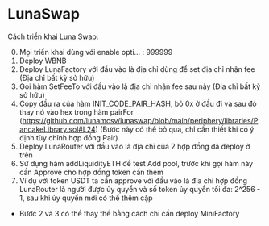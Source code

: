 # LunaSwap
Cách triển khai Luna Swap: 

0. Mọi triển khai dùng với enable opti... : 999999
1. Deploy WBNB
2. Deploy LunaFactory với đầu vào là địa chỉ dùng để set địa chỉ nhận fee (Địa chỉ bất kỳ sở hữu)
3. Gọi hàm SetFeeTo với đầu vào là địa chỉ nhận fee sau này (Địa chỉ bất kỳ sở hữu)
4. Copy đầu ra của hàm INIT_CODE_PAIR_HASH, bỏ 0x ở đầu đi và sau đó thay nó vào hex trong hàm pairFor (https://github.com/lunamcsv/lunaswap/blob/main/periphery/libraries/PancakeLibrary.sol#L24) (Bước này có thể bỏ qua, chỉ cần thiết khi có ý định tùy chỉnh hợp đồng Pair)
5. Deploy LunaRouter với đầu vào là địa chỉ của 2 hợp đồng đã deploy ở trên
6. Sử dụng hàm addLiquidityETH để test Add pool, trước khi gọi hàm này cần Approve cho hợp đồng token cần thêm
7. Ví dụ với token USDT ta cần approve với đầu vào là địa chỉ hợp đồng LunaRouter là người được ủy quyền và số token ủy quyền tối đa: 2^256 - 1, sau khi ủy quyền mới có thể thêm cặp

* Bước 2 và 3 có thể thay thế bằng cách chỉ cần deploy MiniFactory